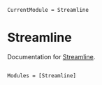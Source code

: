 ```@meta
CurrentModule = Streamline
```

# Streamline

Documentation for [Streamline](https://github.com/pjsjipt/Streamline.jl).

```@index
```

```@autodocs
Modules = [Streamline]
```
